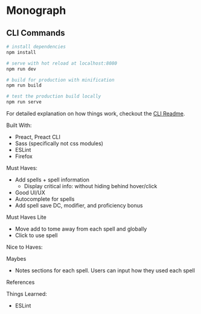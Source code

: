 # Monograph

## CLI Commands

``` bash
# install dependencies
npm install

# serve with hot reload at localhost:8080
npm run dev

# build for production with minification
npm run build

# test the production build locally
npm run serve
```

For detailed explanation on how things work, checkout the [CLI Readme](https://github.com/developit/preact-cli/blob/master/README.md).

Built With:
- Preact, Preact CLI
- Sass (specifically not css modules)
- ESLint
- Firefox

Must Haves:
- Add spells + spell information
  - Display critical info: without hiding behind hover/click
- Good UI/UX
- Autocomplete for spells
- Add spell save DC, modifier, and proficiency bonus

Must Haves Lite
- Move add to tome away from each spell and globally
- Click to use spell


Nice to Haves:

Maybes
- Notes sections for each spell. Users can input how they used each spell

References

Things Learned:
- ESLint

